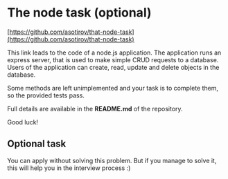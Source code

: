 # The node task (optional)

[https://github.com/asotirov/that-node-task](https://github.com/asotirov/that-node-task) 

This link leads to the code of a node.js application. The application runs an express server, that is used to make simple CRUD requests to a database. Users of the application can create, read, update and delete objects in the database.

Some methods are left unimplemented and your task is to complete them, so the provided tests pass.

Full details are available in the **README.md** of the repository.

Good luck!

## Optional task

You can apply without solving this problem. But if you manage to solve it, this will help you in the interview process :)
